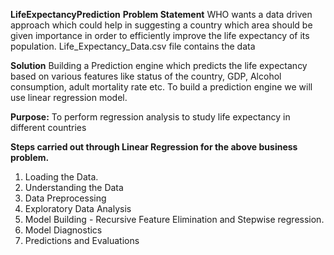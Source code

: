 **LifeExpectancyPrediction**
**Problem Statement**
WHO wants a data driven approach which could help in suggesting a country which area should be given importance in order to efficiently improve the life expectancy of its population. Life_Expectancy_Data.csv file contains the data

**Solution**
Building a Prediction engine which predicts the life expectancy based on various features like status of the country, GDP, Alcohol consumption, adult mortality rate etc. To build a prediction engine we will use linear regression model.

**Purpose:** To perform regression analysis to study life expectancy in different countries

**Steps carried out through Linear Regression for the above business problem.**
1) Loading the Data.
2) Understanding the Data
3) Data Preprocessing
4) Exploratory Data Analysis
5) Model Building - Recursive Feature Elimination and Stepwise regression.
6) Model Diagnostics
7) Predictions and Evaluations
